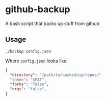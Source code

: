 # github-backup
A bash script that backs up stuff from github

## Usage
`./backup config.json`  

Where `config.json` looks like:
```json
{
  "directory": "/path/to/backed/up/repos/"
  "token": "$PAT",
  "forks": "false",
  "orgs": "false",
}
```
